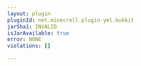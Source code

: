 ```yaml
---
layout: plugin
pluginId: net.minecrell.plugin-yml.bukkit
jarSha1: INVALID
isJarAvailable: true
error: NONE
violations: []

---
```

